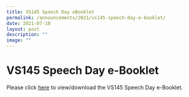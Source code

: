 ```yaml
---
title: VS145 Speech Day eBooklet
permalink: /announcements/2021/vs145-speech-day-e-booklet/
date: 2021-07-10
layout: post
description: ""
image: ""
---
```

# **VS145 Speech Day e-Booklet**

Please click [here](/files/VS145-Speech-Day-e-Booklet.pdf) to view/download the VS145 Speech Day e-Booklet.
